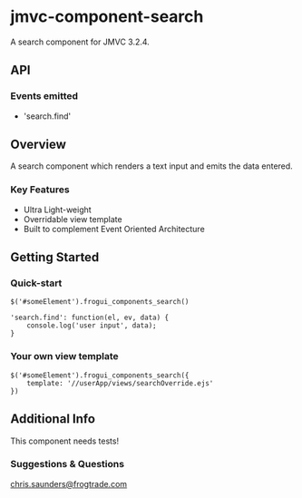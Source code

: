 jmvc-component-search
====================

A search component for JMVC 3.2.4.

## API
### Events emitted
- 'search.find'

## Overview
A search component which renders a text input and emits the data entered.

### Key Features
- Ultra Light-weight
- Overridable view template
- Built to complement Event Oriented Architecture

## Getting Started
### Quick-start
    $('#someElement').frogui_components_search()
    
    'search.find': function(el, ev, data) {
        console.log('user input', data);
    }
    
### Your own view template
    $('#someElement').frogui_components_search({
        template: '//userApp/views/searchOverride.ejs'
    })

## Additional Info
This component needs tests!

### Suggestions & Questions
chris.saunders@frogtrade.com
